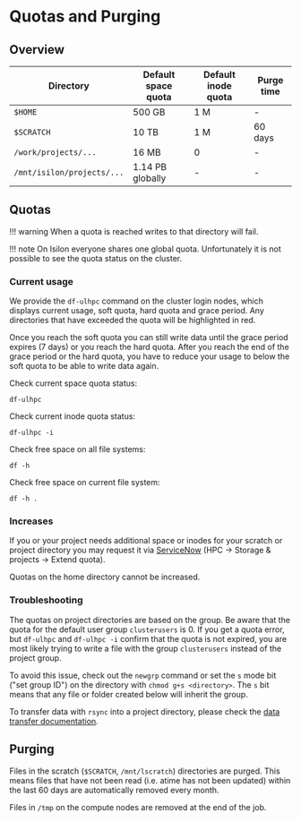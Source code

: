 # Quotas and Purging

## Overview

| Directory    | Default space quota | Default inode quota | Purge time |
| ---------------------- | ------------------- | ------------------- | ---------- |
| `$HOME`                | 500 GB              | 1 M                 | -          |
| `$SCRATCH`             | 10 TB               | 1 M                 | 60 days    |
| `/work/projects/...`   | 16 MB               | 0                   | -          |
| `/mnt/isilon/projects/...` | 1.14 PB globally | -                   | -          |

## Quotas

!!! warning
	When a quota is reached writes to that directory will fail.

!!! note
	On Isilon everyone shares one global quota. Unfortunately it is not possible to see the quota status on the cluster. 

### Current usage

We provide the `df-ulhpc` command on the cluster login nodes, which displays current usage, soft quota, hard quota and grace period. Any directories that have exceeded the quota will be highlighted in red.

Once you reach the soft quota you can still write data until the grace period expires (7 days) or you reach the hard quota. After you reach the end of the grace period or the hard quota, you have to reduce your usage to below the soft quota to be able to write data again.

Check current space quota status:

```
df-ulhpc
```

Check current inode quota status:

```
df-ulhpc -i
```

Check free space on all file systems:

```
df -h
```

Check free space on current file system:

```
df -h .
```

### Increases

If you or your project needs additional space or inodes for your scratch or project directory you may request it via [ServiceNow](https://service.uni.lu/) (HPC &rarr; Storage & projects &rarr; Extend quota).

Quotas on the home directory cannot be increased.

### Troubleshooting

The quotas on project directories are based on the group. Be aware that the quota for the default user group `clusterusers` is 0. If you get a quota error, but `df-ulhpc` and `df-ulhpc -i` confirm that the quota is not expired, you are most likely trying to write a file with the group `clusterusers` instead of the project group.

To avoid this issue, check out the `newgrp` command or set the `s` mode bit ("set group ID") on the directory with `chmod g+s <directory>`. The `s` bit means that any file or folder created below will inherit the group.

To transfer data with `rsync` into a project directory, please check the [data transfer documentation](/data/transfer/#transfer-from-your-local-machine-to-a-project-directory-on-the-remote-cluster).

## Purging
Files in the scratch (`$SCRATCH`, `/mnt/lscratch`) directories are purged. This means files that have not been read (i.e. atime has not been updated) within the last 60 days are automatically removed every month.

Files in `/tmp` on the compute nodes are removed at the end of the job.
